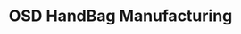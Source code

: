 ---
title: "OSD HandBag Manufacturing"
url: /lapu-lapu/osd-handbag-manufacturing/
shop: Taschen & Koffer
---